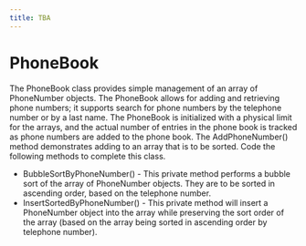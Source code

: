 ```yaml
---
title: TBA
---
```

# PhoneBook

The PhoneBook class provides simple management of an array of PhoneNumber objects. The PhoneBook allows for adding and retrieving phone numbers; it supports search for phone numbers by the telephone number or by a last name. The PhoneBook is initialized with a physical limit for the arrays, and the actual number of entries in the phone book is tracked as phone numbers are added to the phone book. The AddPhoneNumber() method demonstrates adding to an array that is to be sorted. Code the following methods to complete this class.

* BubbleSortByPhoneNumber() - This private method performs a bubble sort of the array of PhoneNumber objects. They are to be sorted in ascending order, based on the telephone number.
* InsertSortedByPhoneNumber() - This private method will insert a PhoneNumber object into the array while preserving the sort order of the array (based on the array being sorted in ascending order by telephone number).

